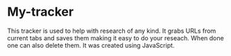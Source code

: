 # My-tracker
This tracker is used to help with research of any kind. It grabs URLs from current tabs and saves them making it easy to do your reseach. When done one can also delete them.
It was created using JavaScript.
